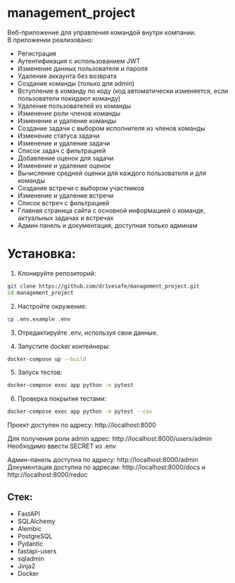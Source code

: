 # management_project
Веб-приложение для управления командой внутри компании. \
В приложении реализовано:
- Регистрация
- Аутентификация с использованием JWT
- Изменение данных пользователя и пароля
- Удаление аккаунта без возврата
- Создание команды (только для admin)
- Вступление в команду по коду (код автоматически изменяется, если пользователи покидают команду)
- Удаление пользователей из команды
- Изменение роли членов команды
- Изменение и удаление команды
- Создание задачи с выбором исполнителя из членов команды
- Изменение статуса задачи
- Изменение и удаление задачи
- Список задач с фильтрацией
- Добавление оценок для задачи
- Изменение и удаление оценок
- Вычисление средней оценки для каждого пользователя и для команды
- Создание встречи с выбором участников
- Изменение и удаление встречи
- Список встреч с фильтрацией
- Главная страница сайта с основной информацией о команде, актуальных задачах и встречах
- Админ панель и документация, доступная только админам

# Установка:

1. Клонируйте репозиторий:
```bash
git clone https://github.com/dr1vesafe/management_project.git
cd management_project
```

2. Настройте окружение:
```bash
cp .env.example .env
```

3. Отредактируйте .env, используя свои данные.

4. Запустите docker контейнеры:
```bash
docker-compose up --build
```

5. Запуск тестов:
```bash
docker-compose exec app python -m pytest
```

6. Проверка покрытия тестами:
```bash
docker-compose exec app python -m pytest --cov
```

Проект доступен по адресу: http://localhost:8000

Для получения роли admin адрес: http://localhost:8000/users/admin \
Необходимо ввести SECRET из .env

Админ-панель доступна по адресу: http://localhost:8000/admin \
Документация доступна по адресам: http://localhost:8000/docs и http://localhost:8000/redoc

## Стек:
- FastAPI
- SQLAlchemy
- Alembic
- PostgreSQL
- Pydantic
- fastapi-users
- sqladmin
- Jinja2
- Docker
